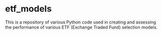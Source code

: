 # etf_models
This is a repository of various Python code used in creating and assessing the performance of various ETF (Exchange Traded Fund) selection models.

